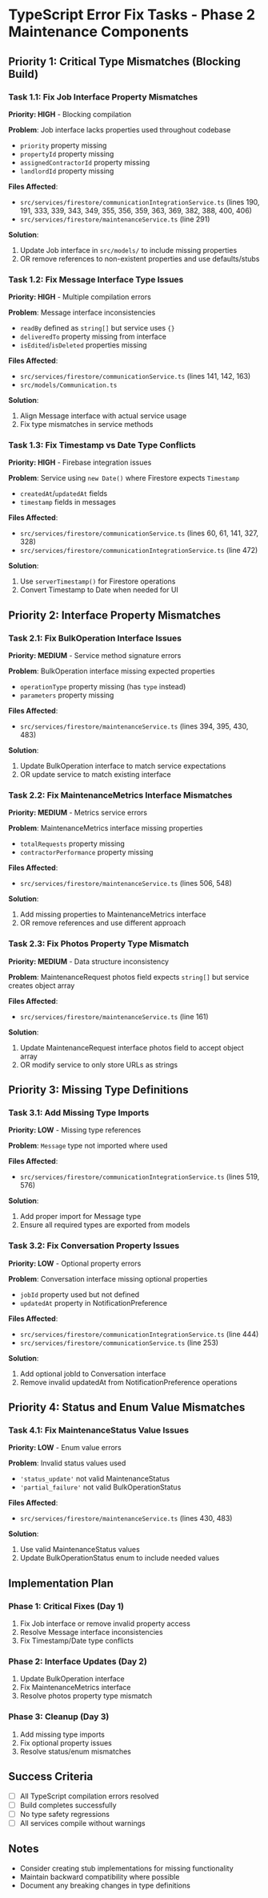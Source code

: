 # TypeScript Error Fix Tasks - Phase 2 Maintenance Components

## Priority 1: Critical Type Mismatches (Blocking Build)

### Task 1.1: Fix Job Interface Property Mismatches
**Priority: HIGH** - Blocking compilation

**Problem**: Job interface lacks properties used throughout codebase
- `priority` property missing
- `propertyId` property missing  
- `assignedContractorId` property missing
- `landlordId` property missing

**Files Affected**:
- `src/services/firestore/communicationIntegrationService.ts` (lines 190, 191, 333, 339, 343, 349, 355, 356, 359, 363, 369, 382, 388, 400, 406)
- `src/services/firestore/maintenanceService.ts` (line 291)

**Solution**: 
1. Update Job interface in `src/models/` to include missing properties
2. OR remove references to non-existent properties and use defaults/stubs

### Task 1.2: Fix Message Interface Type Issues  
**Priority: HIGH** - Multiple compilation errors

**Problem**: Message interface inconsistencies
- `readBy` defined as `string[]` but service uses `{}`
- `deliveredTo` property missing from interface
- `isEdited`/`isDeleted` properties missing

**Files Affected**:
- `src/services/firestore/communicationService.ts` (lines 141, 142, 163)
- `src/models/Communication.ts`

**Solution**: 
1. Align Message interface with actual service usage
2. Fix type mismatches in service methods

### Task 1.3: Fix Timestamp vs Date Type Conflicts
**Priority: HIGH** - Firebase integration issues

**Problem**: Service using `new Date()` where Firestore expects `Timestamp`
- `createdAt`/`updatedAt` fields 
- `timestamp` fields in messages

**Files Affected**:
- `src/services/firestore/communicationService.ts` (lines 60, 61, 141, 327, 328)
- `src/services/firestore/communicationIntegrationService.ts` (line 472)

**Solution**: 
1. Use `serverTimestamp()` for Firestore operations
2. Convert Timestamp to Date when needed for UI

## Priority 2: Interface Property Mismatches

### Task 2.1: Fix BulkOperation Interface Issues
**Priority: MEDIUM** - Service method signature errors

**Problem**: BulkOperation interface missing expected properties
- `operationType` property missing (has `type` instead)
- `parameters` property missing

**Files Affected**:
- `src/services/firestore/maintenanceService.ts` (lines 394, 395, 430, 483)

**Solution**: 
1. Update BulkOperation interface to match service expectations
2. OR update service to match existing interface

### Task 2.2: Fix MaintenanceMetrics Interface Mismatches
**Priority: MEDIUM** - Metrics service errors

**Problem**: MaintenanceMetrics interface missing properties
- `totalRequests` property missing
- `contractorPerformance` property missing

**Files Affected**:
- `src/services/firestore/maintenanceService.ts` (lines 506, 548)

**Solution**: 
1. Add missing properties to MaintenanceMetrics interface
2. OR remove references and use different approach

### Task 2.3: Fix Photos Property Type Mismatch
**Priority: MEDIUM** - Data structure inconsistency

**Problem**: MaintenanceRequest photos field expects `string[]` but service creates object array

**Files Affected**:
- `src/services/firestore/maintenanceService.ts` (line 161)

**Solution**: 
1. Update MaintenanceRequest interface photos field to accept object array
2. OR modify service to only store URLs as strings

## Priority 3: Missing Type Definitions

### Task 3.1: Add Missing Type Imports
**Priority: LOW** - Missing type references

**Problem**: `Message` type not imported where used

**Files Affected**:
- `src/services/firestore/communicationIntegrationService.ts` (lines 519, 576)

**Solution**: 
1. Add proper import for Message type
2. Ensure all required types are exported from models

### Task 3.2: Fix Conversation Property Issues  
**Priority: LOW** - Optional property errors

**Problem**: Conversation interface missing optional properties
- `jobId` property used but not defined
- `updatedAt` property in NotificationPreference

**Files Affected**:
- `src/services/firestore/communicationIntegrationService.ts` (line 444)
- `src/services/firestore/communicationService.ts` (line 253)

**Solution**: 
1. Add optional jobId to Conversation interface
2. Remove invalid updatedAt from NotificationPreference operations

## Priority 4: Status and Enum Value Mismatches

### Task 4.1: Fix MaintenanceStatus Value Issues
**Priority: LOW** - Enum value errors

**Problem**: Invalid status values used
- `'status_update'` not valid MaintenanceStatus
- `'partial_failure'` not valid BulkOperationStatus

**Files Affected**:
- `src/services/firestore/maintenanceService.ts` (lines 430, 483)

**Solution**: 
1. Use valid MaintenanceStatus values
2. Update BulkOperationStatus enum to include needed values

## Implementation Plan

### Phase 1: Critical Fixes (Day 1)
1. Fix Job interface or remove invalid property access
2. Resolve Message interface inconsistencies
3. Fix Timestamp/Date type conflicts

### Phase 2: Interface Updates (Day 2)
1. Update BulkOperation interface
2. Fix MaintenanceMetrics interface
3. Resolve photos property type mismatch

### Phase 3: Cleanup (Day 3)
1. Add missing type imports
2. Fix optional property issues
3. Resolve status/enum mismatches

## Success Criteria
- [ ] All TypeScript compilation errors resolved
- [ ] Build completes successfully
- [ ] No type safety regressions
- [ ] All services compile without warnings

## Notes
- Consider creating stub implementations for missing functionality
- Maintain backward compatibility where possible
- Document any breaking changes in type definitions 